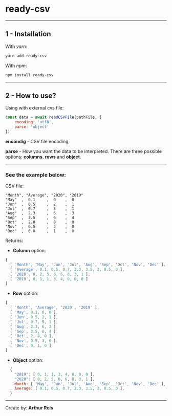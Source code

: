 # ready-csv

---

## 1 - Installation

With *yarn*:

``` bash
yarn add ready-csv 
``` 

With *npm*:


``` bash
npm install ready-csv 
``` 

---

##  2 - How to use?

Using with external cvs file:

``` js
const data = await readCSVFile(pathFile, {
    encoding: 'utf8',
    parse: 'object'
})
``` 
**encondig** - CSV file encoding.

**parse** - How you want the data to be interpreted. There are three possible options: **columns**, **rows** and **object**.

---

### See the example below:

CSV file:

``` csv
"Month", "Average", "2020", "2019"
"May"  ,  0.1     ,  0    ,  0
"Jun"  ,  0.5     ,  2    ,  1
"Jul"  ,  0.7     ,  5    ,  1
"Aug"  ,  2.3     ,  6    ,  3 
"Sep"  ,  3.5     ,  6    ,  4
"Oct"  ,  2.0     ,  8    ,  0
"Nov"  ,  0.5     ,  3    ,  0 
"Dec"  ,  0.0     ,  1    ,  0 
``` 

Returns:

- **Column** option:

``` js
[
  [ 'Month', 'May', 'Jun', 'Jul', 'Aug', 'Sep', 'Oct', 'Nov', 'Dec' ],
  [ 'Average', 0.1, 0.5, 0.7, 2.3, 3.5, 2, 0.5, 0 ],
  [ '2020', 0, 2, 5, 6, 6, 8, 3, 1 ],
  [ '2019', 0, 1, 1, 3, 4, 0, 0, 0 ]
]
```
- **Row** option:

``` js 
[
  [ 'Month', 'Average', '2020', '2019' ],
  [ 'May', 0.1, 0, 0 ],
  [ 'Jun', 0.5, 2, 1 ],
  [ 'Jul', 0.7, 5, 1 ],
  [ 'Aug', 2.3, 6, 3 ],
  [ 'Sep', 3.5, 6, 4 ],
  [ 'Oct', 2, 8, 0 ],
  [ 'Nov', 0.5, 3, 0 ],
  [ 'Dec', 0, 1, 0 ]
]
```

- **Object** option:

``` js
  {
    "2019": [ 0, 1, 1, 3, 4, 0, 0, 0 ],
    "2020": [ 0, 2, 5, 6, 6, 8, 3, 1 ],
    Month: [ 'May', 'Jun', 'Jul', 'Aug', 'Sep', 'Oct', 'Nov', 'Dec' ],
    Average: [ 0.1, 0.5, 0.7, 2.3, 3.5, 2, 0.5, 0 ],
  }
```


---

Create by: **Arthur Reis**

